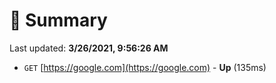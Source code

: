 # 📖 Summary
Last updated: **3/26/2021, 9:56:26 AM**

- `GET` [https://google.com](https://google.com) - **Up** (135ms)
